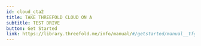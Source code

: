 ```yaml
---
id: cloud_cta2
title: TAKE THREEFOLD CLOUD ON A 
subtitle: TEST DRIVE
button: Get Started
link: https://library.threefold.me/info/manual/#/getstarted/manual__tfgrid3_getstarted  
---
```


